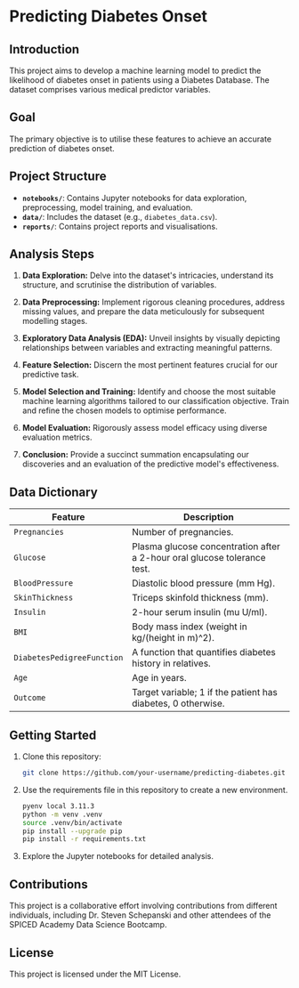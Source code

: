 # **Predicting Diabetes Onset**

## **Introduction**

This project aims to develop a machine learning model to predict the likelihood of diabetes onset in patients using a Diabetes Database. The dataset comprises various medical predictor variables.

## **Goal**

The primary objective is to utilise these features to achieve an accurate prediction of diabetes onset.

## **Project Structure**

- **`notebooks/`**: Contains Jupyter notebooks for data exploration, preprocessing, model training, and evaluation.
- **`data/`**: Includes the dataset (e.g., `diabetes_data.csv`).
- **`reports/`**: Contains project reports and visualisations.

## **Analysis Steps**

1. **Data Exploration:** Delve into the dataset's intricacies, understand its structure, and scrutinise the distribution of variables.

2. **Data Preprocessing:** Implement rigorous cleaning procedures, address missing values, and prepare the data meticulously for subsequent modelling stages.

3. **Exploratory Data Analysis (EDA):** Unveil insights by visually depicting relationships between variables and extracting meaningful patterns.

4. **Feature Selection:** Discern the most pertinent features crucial for our predictive task.

5. **Model Selection and Training:** Identify and choose the most suitable machine learning algorithms tailored to our classification objective. Train and refine the chosen models to optimise performance.

6. **Model Evaluation:** Rigorously assess model efficacy using diverse evaluation metrics.

7. **Conclusion:** Provide a succinct summation encapsulating our discoveries and an evaluation of the predictive model's effectiveness.

## **Data Dictionary**

| Feature                     | Description                                                |
|-----------------------------|------------------------------------------------------------|
| `Pregnancies`               | Number of pregnancies.                                     |
| `Glucose`                   | Plasma glucose concentration after a 2-hour oral glucose tolerance test. |
| `BloodPressure`             | Diastolic blood pressure (mm Hg).                          |
| `SkinThickness`             | Triceps skinfold thickness (mm).                            |
| `Insulin`                   | 2-hour serum insulin (mu U/ml).                            |
| `BMI`                       | Body mass index (weight in kg/(height in m)^2).            |
| `DiabetesPedigreeFunction`  | A function that quantifies diabetes history in relatives.  |
| `Age`                       | Age in years.                                              |
| `Outcome`                   | Target variable; 1 if the patient has diabetes, 0 otherwise.|

## **Getting Started**

1. Clone this repository:

   ```bash
   git clone https://github.com/your-username/predicting-diabetes.git
   
2. Use the requirements file in this repository to create a new environment.

   ```Bash
   pyenv local 3.11.3
   python -m venv .venv
   source .venv/bin/activate
   pip install --upgrade pip
   pip install -r requirements.txt
   ```

3. Explore the Jupyter notebooks for detailed analysis.

## **Contributions**

This project is a collaborative effort involving contributions from different individuals, including Dr. Steven Schepanski and other attendees of the SPICED Academy Data Science Bootcamp.

## **License**

This project is licensed under the MIT License.